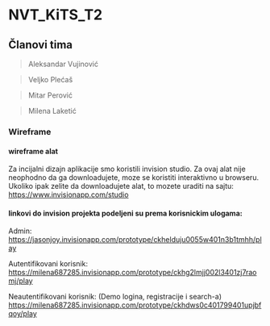 # NVT_KiTS_T2

## Članovi tima

> Aleksandar Vujinović

> Veljko Plećaš

> Mitar Perović

> Milena Laketić

### Wireframe 
#### wireframe alat
Za incijalni dizajn aplikacije smo koristili invision studio. 
Za ovaj alat nije neophodno da ga downloadujete, moze se koristiti interaktivno u browseru.
Ukoliko ipak zelite da downloadujete alat, to mozete uraditi na sajtu: https://www.invisionapp.com/studio

#### linkovi do invision projekta podeljeni su prema korisnickim ulogama:

Admin: https://jasonjoy.invisionapp.com/prototype/ckhelduju0055w401n3b1tmhh/play

Autentifikovani korisnik: https://milena687285.invisionapp.com/prototype/ckhg2lmjj002l3401zj7raomj/play

Neautentifikovani korisnik:  (Demo logina, registracije i search-a) https://milena687285.invisionapp.com/prototype/ckhdws0c401799401upjbfqoy/play



